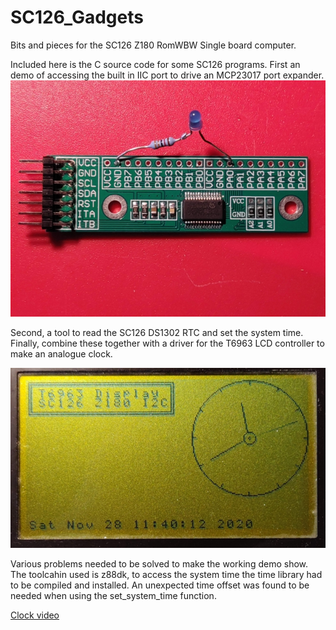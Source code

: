 # SC126_Gadgets
Bits and pieces for the SC126 Z180 RomWBW Single board computer.

Included here is the C source code for some SC126 programs.
First an demo of accessing the built in IIC port to drive an MCP23017 port expander.
![Alt text](mcp23017_breakout.jpg?raw=true "mcp23017")

Second, a tool to read the SC126 DS1302 RTC and set the system time.
Finally, combine these together with a driver for the T6963 LCD controller to make an analogue clock.

![Alt text](t6963_lcd.jpg?raw=true "t6963")

Various problems needed to be solved to make the working demo show. The toolcahin used is z88dk, to access the system time the time library had to be compiled and installed. An unexpected time offset was found to be needed when using the set_system_time function.

[Clock video](t6963_clock.mp4)